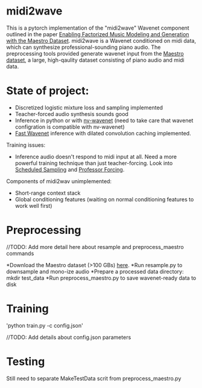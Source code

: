 # midi2wave
This is a pytorch implementation of the "midi2wave" Wavenet component outlined in the paper [Enabling Factorized Music Modeling and Generation with the Maestro Dataset](https://arxiv.org/abs/1810.12247). midi2wave is a Wavenet conditioned on midi data, which can synthesize professional-sounding piano audio. The preprocessing tools provided generate wavenet input from the [Maestro dataset](https://magenta.tensorflow.org/datasets/maestro), a large, high-qaulity dataset consisting of piano audio and midi data.

# State of project:

* Discretized logistic mixture loss and sampling implemented
* Teacher-forced audio synthesis sounds good
* Inference in python or with [nv-wavenet](https://github.com/NVIDIA/nv-wavenet) (need to take care that wavenet configration is compatible with nv-wavenet)
* [Fast Wavenet](https://arxiv.org/abs/1611.09482) inference with dilated convolution caching implemented.


Training issues:
* Inference audio doesn't respond to midi input at all. Need a more powerful training technique than just teacher-forcing. Look into [Scheduled Sampling](https://arxiv.org/pdf/1610.09038.pdf) and [Professor Forcing](https://arxiv.org/abs/1610.09038).

Components of midi2wav unimplemented:
* Short-range context stack
* Global conditioning features (waiting on normal conditioning features to work well first)


# Preprocessing

//TODO: Add more detail here about resample and preprocess_maestro commands

*Download the Maestro dataset (>100 GBs) [here](https://storage.googleapis.com/magentadata/datasets/maestro/v1.0.0/maestro-v1.0.0.zip).
*Run resample.py to downsample and mono-ize audio
*Prepare a processed data directory: mkdir test_data
*Run preprocess_maestro.py to save wavenet-ready data to disk

# Training

'python train.py -c config.json'

//TODO: Add details about config.json parameters

# Testing

Still need to separate MakeTestData scrit from preprocess_maestro.py
